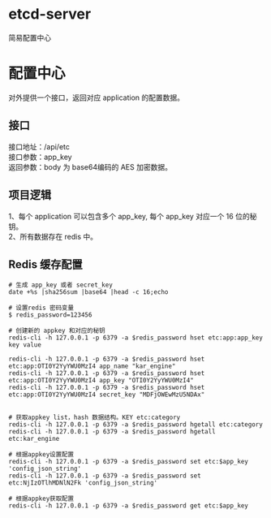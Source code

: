 # etcd-server
简易配置中心

# 配置中心
对外提供一个接口，返回对应 application 的配置数据。

## 接口 
接口地址：/api/etc   
接口参数：app_key   
返回参数：body 为 base64编码的 AES 加密数据。   

## 项目逻辑
1、每个 application 可以包含多个 app_key, 每个 app_key 对应一个 16 位的秘钥。   
2、所有数据存在 redis 中。   

## Redis 缓存配置

```shell 
# 生成 app_key 或者 secret_key
date +%s |sha256sum |base64 |head -c 16;echo

# 设置redis 密码变量
$ redis_password=123456

# 创建新的 appkey 和对应的秘钥
redis-cli -h 127.0.0.1 -p 6379 -a $redis_password hset etc:app:app_key key value

redis-cli -h 127.0.0.1 -p 6379 -a $redis_password hset etc:app:OTI0Y2YyYWU0MzI4 app_name "kar_engine"
redis-cli -h 127.0.0.1 -p 6379 -a $redis_password hset etc:app:OTI0Y2YyYWU0MzI4 app_key "OTI0Y2YyYWU0MzI4"
redis-cli -h 127.0.0.1 -p 6379 -a $redis_password hset etc:app:OTI0Y2YyYWU0MzI4 secret_key "MDFjOWEwMzU5NDAx"


# 获取appkey list，hash 数据结构。KEY etc:category
redis-cli -h 127.0.0.1 -p 6379 -a $redis_password hgetall etc:category
redis-cli -h 127.0.0.1 -p 6379 -a $redis_password hgetall etc:kar_engine

# 根据appkey设置配置
redis-cli -h 127.0.0.1 -p 6379 -a $redis_password set etc:$app_key 'config_json_string'
redis-cli -h 127.0.0.1 -p 6379 -a $redis_password set etc:NjIzOTlhMDNlN2Fk 'config_json_string'

# 根据appkey获取配置
redis-cli -h 127.0.0.1 -p 6379 -a $redis_password get etc:$app_key


```

